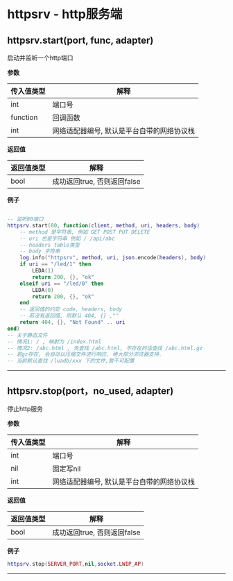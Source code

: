 # httpsrv - http服务端

## httpsrv.start(port, func, adapter)

启动并监听一个http端口

**参数**

|传入值类型|解释|
|-|-|
|int|端口号|
|function|回调函数|
|int|网络适配器编号, 默认是平台自带的网络协议栈|

**返回值**

|返回值类型|解释|
|-|-|
|bool|成功返回true, 否则返回false|

**例子**

```lua

-- 监听80端口
httpsrv.start(80, function(client, method, uri, headers, body)
    -- method 是字符串, 例如 GET POST PUT DELETE
    -- uri 也是字符串 例如 / /api/abc
    -- headers table类型
    -- body 字符串
    log.info("httpsrv", method, uri, json.encode(headers), body)
    if uri == "/led/1" then
        LEDA(1)
        return 200, {}, "ok"
    elseif uri == "/led/0" then
        LEDA(0)
        return 200, {}, "ok"
    end
    -- 返回值的约定 code, headers, body
    -- 若没有返回值, 则默认 404, {} ,""
    return 404, {}, "Not Found" .. uri
end)
-- 关于静态文件
-- 情况1: / , 映射为 /index.html
-- 情况2: /abc.html , 先查找 /abc.html, 不存在的话查找 /abc.html.gz
-- 若gz存在, 会自动以压缩文件进行响应, 绝大部分浏览器支持.
-- 当前默认查找 /luadb/xxx 下的文件,暂不可配置

```

---

## httpsrv.stop(port，no_used, adapter)

停止http服务

**参数**

|传入值类型|解释|
|-|-|
|int|端口号|
|nil|固定写nil|
|int|网络适配器编号, 默认是平台自带的网络协议栈|

**返回值**

|返回值类型|解释|
|-|-|
|bool|成功返回true, 否则返回false|

**例子**

```lua
httpsrv.stop(SERVER_PORT,nil,socket.LWIP_AP)

```

---

